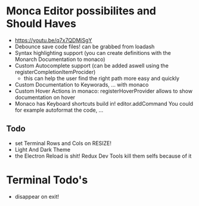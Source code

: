 # Monca Editor possibilites and Should Haves

- https://youtu.be/q7x7QDMiSgY
- Debounce save code files! can be grabbed from loadash
- Syntax highlighting support (you can create definitions with the Monarch Documentation to monaco)
- Custom Autocomplete support (can be added aswell using the registerCompletionItemProcider)
  - this can help the user find the right path more easy and quickly
- Custom Documentation to Keyworads, ... with monaco
- Custom Hover Actions in monaco: registerHoverProvider allows to show documentation on hover
- Monaco has Keyboard shortcuts build in! editor.addCommand You could for example autoformat the code, ...

## Todo

- set Terminal Rows and Cols on RESIZE!
- Light And Dark Theme
- the Electron Reload is shit! Redux Dev Tools kill them selfs because of it

# Terminal Todo's

- disappear on exit!
